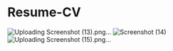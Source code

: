 # Resume-CV

![Uploading Screenshot (13).png…]()
![Screenshot (14)](https://user-images.githubusercontent.com/87364508/210534423-abac2b56-0969-485f-b748-12c61938f237.png)
![Uploading Screenshot (15).png…]()
